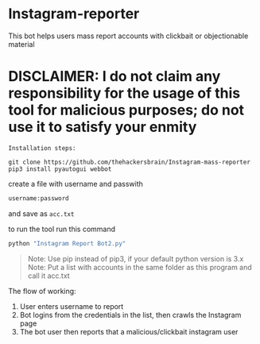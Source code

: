 # Instagram-reporter
This bot helps users mass report accounts with clickbait or objectionable material

# DISCLAIMER: I do not claim any responsibility for the usage of this tool for malicious purposes; do not use it to satisfy your enmity

```
Installation steps:

git clone https://github.com/thehackersbrain/Instagram-mass-reporter
pip3 install pyautogui webbot
```

create a file with username and passwith
```bash
username:password
```

and save as `acc.txt`

to run the tool run this command

```bash
python "Instagram Report Bot2.py"
```

> Note: Use pip instead of pip3, if your default python version is 3.x
> Note: Put a list with accounts in the same folder as this program and call it acc.txt

The flow of working: 

1) User enters username to report
2) Bot logins from the credentials in the list, then crawls the Instagram page
3) The bot user then reports that a malicious/clickbait instagram user
